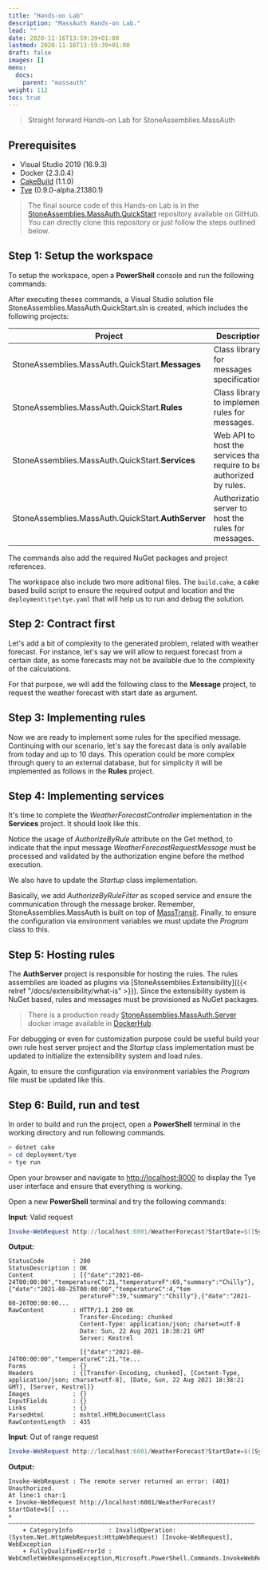 ```yaml
---
title: "Hands-on Lab"
description: "MassAuth Hands-on Lab."
lead: ""
date: 2020-11-16T13:59:39+01:00
lastmod: 2020-11-16T13:59:39+01:00
draft: false
images: []
menu:
  docs:
    parent: "massauth"
weight: 112
toc: true
---
```


> Straight forward Hands-on Lab for StoneAssemblies.MassAuth

## Prerequisites

- Visual Studio 2019 (16.9.3)
- Docker (2.3.0.4)
- [CakeBuild](https://cakebuild.net/) (1.1.0)
- [Tye](https://github.com/dotnet/tye/blob/main/docs/getting_started.md) (0.9.0-alpha.21380.1)

> The final source code of this Hands-on Lab is in the [StoneAssemblies.MassAuth.QuickStart](https://github.com/stoneassemblies/StoneAssemblies.MassAuth.QuickStart) repository available on GitHub. You can directly clone this repository or just follow the steps outlined below.

## Step 1: Setup the workspace

To setup the workspace, open a **PowerShell** console and run the following commands:

<script src="https://gist.github.com/alexfdezsauco/998e4f86c347c9b9d8da1cae9a2841bf.js"></script>

After executing theses commands, a Visual Studio solution file StoneAssemblies.MassAuth.QuickStart.sln is created, which includes the following projects:

|                      Project                       |                             Description                              |
| -------------------------------------------------- | -------------------------------------------------------------------- |
| StoneAssemblies.MassAuth.QuickStart.**Messages**   | Class library for messages specification.                            |
| StoneAssemblies.MassAuth.QuickStart.**Rules**      | Class library to implement rules for messages.                       |
| StoneAssemblies.MassAuth.QuickStart.**Services**   | Web API to host the services that require to be authorized by rules. |
| StoneAssemblies.MassAuth.QuickStart.**AuthServer** | Authorization server to host the rules for messages.                 |

The commands also add the required NuGet packages and project references.

The workspace also include two more aditional files. The `build.cake`, a cake based build script to ensure the required output and location and the `deployment\tye\tye.yaml` that will help us to run and debug the solution.

## Step 2: Contract first

Let's add a bit of complexity to the generated problem, related with weather forecast. For instance, let's say we will allow to request forecast from a certain date, as some forecasts may not be available due to the complexity of the calculations.

For that purpose, we will add the following class to the **Message** project, to request the weather forecast with start date as argument.

<script src="https://gist.github.com/alexfdezsauco/52e10bdad84c154a35cfd2be104d7333.js"></script>

## Step 3: Implementing rules

Now we are ready to implement some rules for the specified message. Continuing with our scenario, let's say the forecast data is only available from today and up to 10 days. This operation could be more complex through query to an external database, but for simplicity it will be implemented as follows in the **Rules** project.

<script src="https://gist.github.com/alexfdezsauco/6b5d4d0b37c3351cb34ddb2f008a3c76.js"></script>

## Step 4: Implementing services

It's time to complete the *WeatherForecastController* implementation in the **Services** project. It should look like this. 

<script src="https://gist.github.com/alexfdezsauco/cfde54e975924aaf39ff3d7664b7fdb2.js"></script>

Notice the usage of *AuthorizeByRule* attribute on the Get method, to indicate that the input message *WeatherForecastRequestMessage* must be processed and validated by the authorization engine before the method execution.

We also have to update the *Startup* class implementation.

<script src="https://gist.github.com/alexfdezsauco/86b681686642537c8d945149031a2302.js"></script>

Basically, we add *AuthorizeByRuleFilter* as scoped service and ensure the communication through the message broker. Remember, StoneAssemblies.MassAuth is built on top of [MassTransit](https://masstransit-project.com/).  Finally, to ensure the configuration via environment variables we must update the *Program* class to this. 

<script src="https://gist.github.com/alexfdezsauco/2d6e33f15ee7077577727498a387e8c3.js"></script>

## Step 5: Hosting rules

The **AuthServer** project is responsible for hosting the rules. The rules assemblies are loaded as plugins via [StoneAssemblies.Extensibility]({{< relref "/docs/extensibility/what-is" >}}). Since the extensibility system is NuGet based, rules and messages must be provisioned as NuGet packages. 

> There is a production ready [StoneAssemblies.MassAuth.Server](https://hub.docker.com/r/stoneassemblies/massauth-server) docker image available in [DockerHub](https://hub.docker.com).

For debugging or even for customization purpose could be useful build your own rule host server project and the *Startup* class implementation must be updated to initialize the extensibility system and load rules.

<script src="https://gist.github.com/alexfdezsauco/6384b11ed441d6efb06950e5e6babdc9.js"></script>

Again, to ensure the configuration via environment variables the *Program* file must be updated like this.

<script src="https://gist.github.com/alexfdezsauco/9cd40c62c6efba8fc164d73dafe3b117.js"></script>

## Step 6: Build, run and test

In order to build and run the project, open a **PowerShell** terminal in the working directory and run following commands.

```PowerShell
> dotnet cake
> cd deployment/tye
> tye run
```

Open your browser and navigate to [http://localhost:8000](http://localhost:8000) to display the Tye user interface and ensure that everything is working. 


Open a new **PowerShell** terminal and try the following commands: 

**Input**: Valid request

```PowerShell
Invoke-WebRequest http://localhost:6001/WeatherForecast?StartDate=$([System.DateTime]::Now.AddDays(1).Date)
```

**Output:**
```
StatusCode        : 200
StatusDescription : OK
Content           : [{"date":"2021-08-24T00:00:00","temperatureC":21,"temperatureF":69,"summary":"Chilly"},{"date":"2021-08-25T00:00:00","temperatureC":4,"tem
                    peratureF":39,"summary":"Chilly"},{"date":"2021-08-26T00:00:00...
RawContent        : HTTP/1.1 200 OK
                    Transfer-Encoding: chunked
                    Content-Type: application/json; charset=utf-8
                    Date: Sun, 22 Aug 2021 18:38:21 GMT
                    Server: Kestrel

                    [{"date":"2021-08-24T00:00:00","temperatureC":21,"te...
Forms             : {}
Headers           : {[Transfer-Encoding, chunked], [Content-Type, application/json; charset=utf-8], [Date, Sun, 22 Aug 2021 18:38:21 GMT], [Server, Kestrel]}
Images            : {}
InputFields       : {}
Links             : {}
ParsedHtml        : mshtml.HTMLDocumentClass
RawContentLength  : 435
```

**Input**: Out of range request

```PowerShell
Invoke-WebRequest http://localhost:6001/WeatherForecast?StartDate=$([System.DateTime]::Now.AddDays(11).Date)
```

**Output:**
```
Invoke-WebRequest : The remote server returned an error: (401) Unauthorized.
At line:1 char:1
+ Invoke-WebRequest http://localhost:6001/WeatherForecast?StartDate=$([ ...
+ ~~~~~~~~~~~~~~~~~~~~~~~~~~~~~~~~~~~~~~~~~~~~~~~~~~~~~~~~~~~~~~~~~~~~~
    + CategoryInfo          : InvalidOperation: (System.Net.HttpWebRequest:HttpWebRequest) [Invoke-WebRequest], WebException
    + FullyQualifiedErrorId : WebCmdletWebResponseException,Microsoft.PowerShell.Commands.InvokeWebRequestCommand
```

